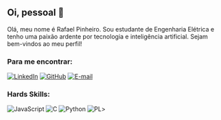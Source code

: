 ## Oi, pessoal 👋

Olá, meu nome é Rafael Pinheiro. Sou estudante de Engenharia Elétrica e tenho uma paixão ardente por tecnologia e inteligência artificial. Sejam bem-vindos ao meu perfil!

### Para me encontrar:

[![LinkedIn](https://img.shields.io/badge/linkedin-%230077B5.svg?style=for-the-badge&logo=linkedin&logoColor=white)](https://www.linkedin.com/in/rafael-pinheiro-726570250/)
[![GitHub](https://img.shields.io/badge/GitHub-100000?style=for-the-badge&logo=github&logoColor=white)](https://github.com/RafaelPinheiro755)
[![E-mail](https://img.shields.io/badge/-Email-000?style=for-the-badge&logo=microsoft-outlook&logoColor=007BFF)](mailto:rafael.pinheiro460@gmai.com)

### Hards Skills:

![JavaScript](https://img.shields.io/badge/javascript-%23323330.svg?style=for-the-badge&logo=javascript&logoColor=%23F7DF1E)
![C](https://img.shields.io/badge/C-00599C?style=for-the-badge&logo=c&logoColor=white)
![Python](https://img.shields.io/badge/python-3670A0?style=for-the-badge&logo=python&logoColor=ffdd54)
![PL](https://img.shields.io/badge/PL%2FSQL-FFFFFF?style=for-the-badge&logo=oracle&logoColor=FF0000&labelColor=FFFFFF&color=FF0000)>
